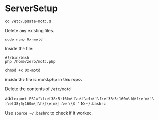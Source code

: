 # ServerSetup

`cd /etc/update-motd.d`

Delete any existing files.

`sudo nano 0x-motd`

Inside the file:

```
#!/bin/bash
php /home/zero/motd.php
```

`chmod +x 0x-motd`

inside the file is motd.php in this repo.

Delete the contents of `/etc/motd`

add `export PS1="\[\e[38;5;160m\]\u\[\e[m\]\[\e[38;5;160m\]@\[\e[m\]\[\e[38;5;160m\]\h\[\e[m\]:\w \\$ "` 
to `~/.bashrc`

Use `source ~/.bashrc` to check if it worked.

